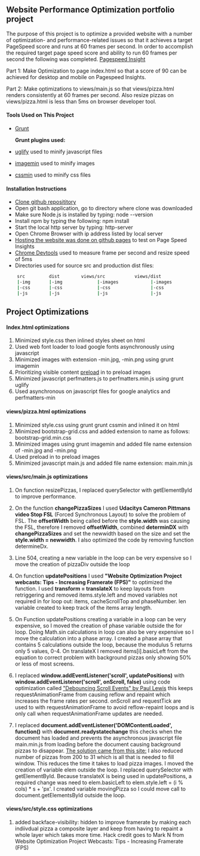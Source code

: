 ## Website Performance Optimization portfolio project

The purpose of this project is to optimize a provided website with a number of optimization- and performance-related issues so that it achieves a target PageSpeed score and runs at 60 frames per second. In order to accomplish the required target page speed score and ability to run 60 frames per second the following was completed. [Pagespeed Insight](https://developers.google.com/speed/pagespeed/insights/)

Part 1: Make Optimization to page index.html so that a score of 90 can be achieved for desktop and mobile on Pagespeed Insights.

Part 2: Make optimizations to views/main.js so that views/pizza.html renders consistently at 60 frames per second. Also resize pizzas on views/pizza.html
		is less than 5ms on browser developer tool.

#### Tools Used on This Project
* [Grunt](http://gruntjs.com/)

	**Grunt plugins used:**
* [uglify](https://www.npmjs.com/package/grunt-contrib-uglify) used to minify javascript files
* [imagemin](https://www.npmjs.com/package/grunt-contrib-imagemin) used to minify images
* [cssmin](https://www.npmjs.com/package/grunt-contrib-cssmin) used to minify css files

#### Installation Instructions
* [Clone github reposititory](https://github.com/ruben-socal/frontend-nanodegree-mobile-portfolio.git)
* Open git bash application, go to directory where clone was downloaded
* Make sure Node.js is installed by typing: node --version 
* Install npm by typing the following: npm install
* Start the local http server by typing: http-server
* Open Chrome Browser with ip address listed by  local server
* [Hosting the website was done on github pages](https://guides.github.com/features/pages/) to test on Page Speed Insights
*  [Chrome Devtools](https://developer.chrome.com/devtools) used to measure frame per second and resize speed of 5ms
* Directories used for source src and production dist files:
```bash
	src     	dist    	views/src    		views/dist
	|-img       |-img             |-images            |-images
	|-css       |-css             |-css               |-css
	|-js        |-js              |-js                |-js
```

## Project Optimizations

#### Index.html optimizations
1. Minimized style.css then inlined styles sheet on html
2. Used web font loader to load google fonts asynchronously using javascript
4. Minimized images with extension -min.jpg, -min.png using grunt imagemin
3. Prioritizing visible content [preload](https://developers.google.com/web/updates/2016/03/link-rel-preload) in <link> to preload images
5. Minimized javascript perfmatters.js to perfmatters.min.js using grunt uglify
6. Used asynchronous on javascript files for google analytics and perfmatters-min

#### views/pizza.html optimizations
1. Minimized style.css using grunt grunt cssmin and inlined it on html
2. Minimized bootstrap-grid.css and added extension to name as follows: bootstrap-grid.min.css
3. Minimized images using grunt imagemin and added file name extension of -min.jpg and -min.png
4. Used preload in <link> to preload images
5. Minimized javascript main.js and added file name extension: main.min.js

#### views/src/main.js optimizations
1. On function resizePizzas, I replaced querySelector with getElementById to improve performance.

2. On the function **changePizzaSizes** I used **Udacitys Cameron Pittmans video Stop FSL** (Forced Synchronous Layout) to
   solve the problem of FSL. The **offsetWidth** being called before the **style.width**
   was causing the FSL, therefore I removed **offsetWidth**, combined **determinDX** with
   **changePizzaSizes** and set the newwidth based on the size and set the **style.width = newwidth**.
   I also optimized the code by removing function determineDx.

3. Line 504, creating a new variable in the loop can be very expensive so I move the creation of pizzaDiv outside the loop

4. On function **updatePositions** I used **"Website Optimization Project webcasts: Tips - Increasing
   Framerate (FPS)"** to optimized the function. I used **transform = translateX** to keep layouts
   from retriggering and removed items.style.left and moved variables not required in
   for loop out: items, cacheScrollTop and phaseNumber. len variable created to keep track of the items array length.

5. On Function updatePositions creating a variable in a loop can be very expensive, so I moved the creation of phase variable
   outside the for loop. Doing Math.sin calculations in loop can also be very expensive so I move the calculation into a phase
   array. I created a phase array that contains 5 calculations outside the loop, because the  modulus 5 returns only 5 values, 0-4.
   On translateX I removed items[i].basicLeft from the equation to correct problem with background pizzas only showing 50% or less 
   of most screens.

6. I replaced **window.addEventListener('scroll', updatePositions)** with **window.addEventListener('scroll', onScroll, false)**
   using code optimization called ["Debouncing Scroll Events" by Paul Lewis](https://www.html5rocks.com/en/tutorials/speed/animations)
   this keeps requestAnimationFrame from causing reflow and repaint which increases the frame rates per second.
   onScroll and requestTick are used to with requestAnimationFrame to avoid reflow-repaint loops
   and is only call when requestAnimationFrame updates are needed.

7. I replaced **document.addEventListener('DOMContentLoaded', function()** with
   **document.readystatechange** this checks when the document has loaded and
   prevents the asynchronous javascript file main.min.js from loading before the document causing
   background pizzas to disappear. [The solution came from this site:](http://stackoverflow.com/questions/9237044/async-loaded-scripts-with-domcontentloaded-or-load-event-handlers-not-being-call)
   I also reduced number of pizzas from 200 to 31 which is all that is needed to fill window. This reduces the
   time it takes to load pizza images. I moved the creation of variable elem outside the loop. I replaced querySelector
   with getElementById. Because translateX is being used in updatePositions, a required change was need to elem.basicLeft to
   elem.style.left = (i % cols) * s + 'px'. I created variable movingPizza so I could move call to document.getElementsById outside the loop.

#### views/src/style.css optimizations
1. added backface-visibility: hidden to improve framerate by making each indiivdual pizza a composite layer and keep from having to repaint 
   a whole layer which takes more time. Hack credit goes to Mark N from Website Optimization Project Webcasts: Tips - Increasing Framerate (FPS)
